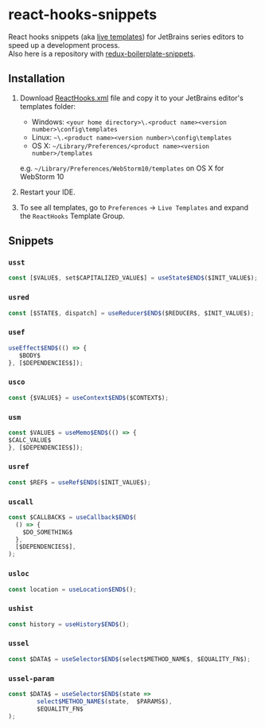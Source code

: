 # react-hooks-snippets

React hooks snippets (aka [live templates](https://www.jetbrains.com/help/idea/2016.1/live-templates.html)) for JetBrains series editors to speed up a development process.  
Also here is a repository with [redux-boilerplate-snippets](https://github.com/TanyaIgnatenko/redux-boilerplate-snippets).

## Installation

1. Download [ReactHooks.xml](ReactHooks.xml) file and copy it to your JetBrains editor's templates folder:

    - Windows: `<your home directory>\.<product name><version number>\config\templates`
    - Linux: `~\.<product name><version number>\config\templates`
    - OS X: `~/Library/Preferences/<product name><version number>/templates`

     e.g. `~/Library/Preferences/WebStorm10/templates` on OS X for WebStorm 10

2. Restart your IDE.

3. To see all templates, go to `Preferences` -> `Live Templates` and expand the `ReactHooks` Template Group.


## Snippets

<!--DOC_START-->
### `usst`

```js
const [$VALUE$, set$CAPITALIZED_VALUE$] = useState$END$($INIT_VALUE$); 

```

### `usred`

```js
const [$STATE$, dispatch] = useReducer$END$($REDUCER$, $INIT_VALUE$); 

```

### `usef`

```js
useEffect$END$(() => {
   $BODY$
}, [$DEPENDENCIES$]);

```
### `usco`

```js
const {$VALUE$} = useContext$END$($CONTEXT$);

```

### `usm`

```js
const $VALUE$ = useMemo$END$(() => {
$CALC_VALUE$
}, [$DEPENDENCIES$]); 

```

### `usref`

```js
const $REF$ = useRef$END$($INIT_VALUE$);

```

### `uscall`

```js
const $CALLBACK$ = useCallback$END$(
  () => {
    $DO_SOMETHING$
  },
  [$DEPENDENCIES$],
);

```

### `usloc`

```js
const location = useLocation$END$(); 

```
### `ushist`

```js
const history = useHistory$END$();

```

### `ussel`

```js
const $DATA$ = useSelector$END$(select$METHOD_NAME$, $EQUALITY_FN$);

```

### `ussel-param`

```js
const $DATA$ = useSelector$END$(state =>
        select$METHOD_NAME$(state,  $PARAMS$),
        $EQUALITY_FN$
);

```
